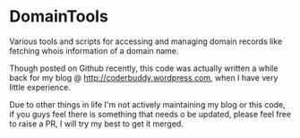 # DomainTools
Various tools and scripts for accessing and managing domain records like fetching whois information of a domain name.

Though posted on Github recently, this code was actually written a while back for my blog @ http://coderbuddy.wordpress.com, when I have very little experience.

Due to other things in life I'm not actively maintaining my blog or this code, if you guys feel there is something that needs o be updated, please feel free to raise a PR, I will try my best to get it merged.
